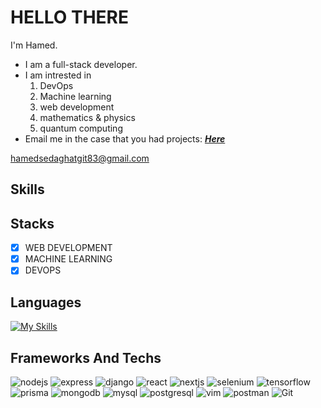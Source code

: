 # HELLO‌ THERE
I'm Hamed.
- I am a full-stack developer.
- I am intrested in
    1. DevOps
    2. Machine learning
    3. web development
    4. mathematics & physics
    5. quantum computing
- Email me in the case that you had projects: <a href="mailto:hamedsedaghatgit83@gmail.com?subject=PROJECT%20ORDER&body=I%20have%20a%20project%20...">
<strong><i>Here</i></strong></a>

hamedsedaghatgit83@gmail.com

## Skills

## Stacks

- [x] WEB DEVELOPMENT 
- [x] MACHINE LEARNING
- [x] DEVOPS

## Languages

[![My Skills](https://skillicons.dev/icons?i=js,ts,py,cs,cpp,html,css)](https://skillicons.dev)

## Frameworks And Techs

![nodejs](https://img.shields.io/badge/-Git-%23F05032?style=flat-square&logo=nodejs&logoColor=%23ffffff)
![express](https://img.shields.io/badge/-Git-%23F05032?style=flat-square&logo=express&logoColor=%23ffffff)
![django](https://img.shields.io/badge/-Git-%23F05032?style=flat-square&logo=django&logoColor=%23ffffff)
![react](https://img.shields.io/badge/-Git-%23F05032?style=flat-square&logo=react&logoColor=%23ffffff)
![nextjs](https://img.shields.io/badge/-Git-%23F05032?style=flat-square&logo=nextjs&logoColor=%23ffffff)
![selenium](https://img.shields.io/badge/-Git-%23F05032?style=flat-square&logo=selenium&logoColor=%23ffffff)
![tensorflow](https://img.shields.io/badge/-Git-%23F05032?style=flat-square&logo=tensorflow&logoColor=%23ffffff)
![prisma](https://img.shields.io/badge/-Git-%23F05032?style=flat-square&logo=prisma&logoColor=%23ffffff)
![mongodb](https://img.shields.io/badge/-Git-%23F05032?style=flat-square&logo=mongodb&logoColor=%23ffffff)
![mysql](https://img.shields.io/badge/-Git-%23F05032?style=flat-square&logo=mysql&logoColor=%23ffffff)
![postgresql](https://img.shields.io/badge/-Git-%23F05032?style=flat-square&logo=postgresql&logoColor=%23ffffff)
![vim](https://img.shields.io/badge/-Git-%23F05032?style=flat-square&logo=vim&logoColor=%23ffffff)
![postman](https://img.shields.io/badge/-Git-%23F05032?style=flat-square&logo=postman&logoColor=%23ffffff)
![Git](https://img.shields.io/badge/-Git-%23F05032?style=flat-square&logo=git&logoColor=%23ffffff)
